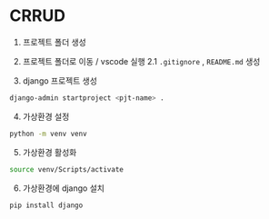 # CRRUD

1. 프로젝트 폴더 생성

2. 프로젝트 폴더로 이동 / vscode 실행
    2.1 `.gitignore` , `README.md` 생성

3. django 프로젝트 생성
```bash
django-admin startproject <pjt-name> .
```

4. 가상환경 설정
```bash
python -m venv venv
```

5. 가상환경 활성화
```bash
source venv/Scripts/activate
```

6. 가상환경에 django 설치
```bash
pip install django
```